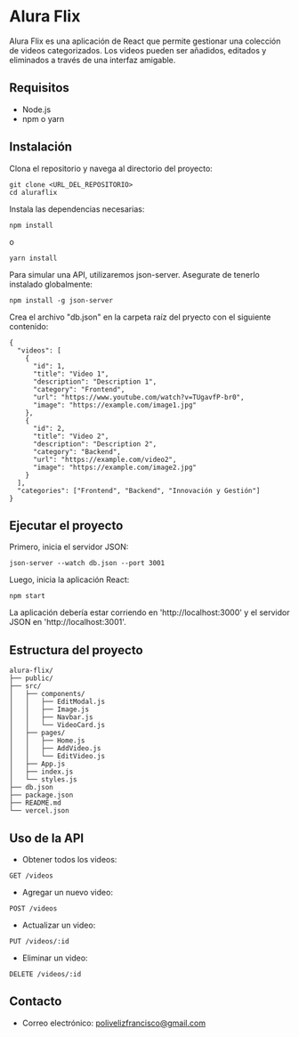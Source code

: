 # Alura Flix

Alura Flix es una aplicación de React que permite gestionar una colección de videos categorizados. Los videos pueden ser añadidos, editados y eliminados a través de una interfaz amigable.

## Requisitos

- Node.js
- npm o yarn

## Instalación

Clona el repositorio y navega al directorio del proyecto:

```
git clone <URL_DEL_REPOSITORIO>
cd aluraflix
```

Instala las dependencias necesarias:

```
npm install
```
o

```
yarn install
```

Para simular una API, utilizaremos json-server. Asegurate de tenerlo instalado globalmente:

```
npm install -g json-server
```

Crea el archivo "db.json" en la carpeta raíz del pryecto con el siguiente contenido:

```
{
  "videos": [
    {
      "id": 1,
      "title": "Video 1",
      "description": "Description 1",
      "category": "Frontend",
      "url": "https://www.youtube.com/watch?v=TUgavfP-br0",
      "image": "https://example.com/image1.jpg"
    },
    {
      "id": 2,
      "title": "Video 2",
      "description": "Description 2",
      "category": "Backend",
      "url": "https://example.com/video2",
      "image": "https://example.com/image2.jpg"
    }
  ],
  "categories": ["Frontend", "Backend", "Innovación y Gestión"]
}
```

## Ejecutar el proyecto

Primero, inicia el servidor JSON:

```
json-server --watch db.json --port 3001
```

Luego, inicia la aplicación React:

```
npm start
```

La aplicación debería estar corriendo en 'http://localhost:3000' y el servidor JSON en 'http://localhost:3001'.

## Estructura del proyecto

```
alura-flix/
├── public/
├── src/
│   ├── components/
│   │   ├── EditModal.js
│   │   ├── Image.js
│   │   ├── Navbar.js
│   │   └── VideoCard.js
│   ├── pages/
│   │   ├── Home.js
│   │   ├── AddVideo.js
│   │   └── EditVideo.js
│   ├── App.js
│   ├── index.js
│   └── styles.js
├── db.json
├── package.json
├── README.md
└── vercel.json
```

## Uso de la API

- Obtener todos los videos:
```
GET /videos
```

- Agregar un nuevo video:
```
POST /videos
```

- Actualizar un video:
```
PUT /videos/:id
```

- Eliminar un video:
```
DELETE /videos/:id
```

## Contacto

* Correo electrónico: polivelizfrancisco@gmail.com
